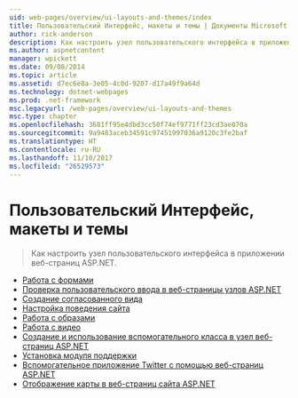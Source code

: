 ```yaml
---
uid: web-pages/overview/ui-layouts-and-themes/index
title: Пользовательский Интерфейс, макеты и темы | Документы Microsoft
author: rick-anderson
description: Как настроить узел пользовательского интерфейса в приложении веб-страниц ASP.NET.
ms.author: aspnetcontent
manager: wpickett
ms.date: 09/08/2014
ms.topic: article
ms.assetid: d7ec6e8a-3e05-4c0d-9207-d17a49f9a64d
ms.technology: dotnet-webpages
ms.prod: .net-framework
msc.legacyurl: /web-pages/overview/ui-layouts-and-themes
msc.type: chapter
ms.openlocfilehash: 3681ff95e4dbd3cc50f74ef9771ff23cd3ae070a
ms.sourcegitcommit: 9a9483aceb34591c97451997036a9120c3fe2baf
ms.translationtype: HT
ms.contentlocale: ru-RU
ms.lasthandoff: 11/10/2017
ms.locfileid: "26529573"
---
```

<a name="ui-layouts-and-themes"></a>Пользовательский Интерфейс, макеты и темы
====================
> Как настроить узел пользовательского интерфейса в приложении веб-страниц ASP.NET.


- [Работа с формами](4-working-with-forms.md)
- [Проверка пользовательского ввода в веб-страницы узлов ASP.NET](validating-user-input-in-aspnet-web-pages-sites.md)
- [Создание согласованного вида](3-creating-a-consistent-look.md)
- [Настройка поведения сайта](18-customizing-site-wide-behavior.md)
- [Работа с образами](9-working-with-images.md)
- [Работа с видео](10-working-with-video.md)
- [Создание и использование вспомогательного класса в узел веб-страниц ASP.NET](creating-and-using-a-helper-in-an-aspnet-web-pages-site.md)
- [Установка модуля поддержки](installing-helpers.md)
- [Вспомогательное приложение Twitter с помощью веб-страниц ASP.NET](twitter-helper.md)
- [Отображение карты в веб-страниц сайта ASP.NET](displaying-maps-in-an-aspnet-web-pages-site.md)
